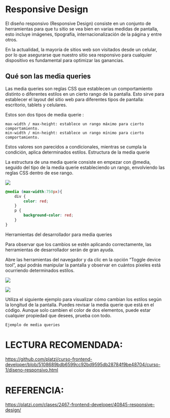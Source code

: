 # Responsive Design
El diseño responsivo (Responsive Design) consiste en un conjunto de herramientas para que tu sitio se vea bien en varias medidas de pantalla, esto incluye imágenes, tipografía, internacionalización de la página y entre otros.

En la actualidad, la mayoría de sitios web son visitados desde un celular, por lo que asegurarse que nuestro sitio sea responsivo para cualquier dispositivo es fundamental para optimizar las ganancias.

## Qué son las media queries
Las media queries son reglas CSS que establecen un comportamiento distinto o diferentes estilos en un cierto rango de la pantalla. Esto sirve para establecer el layout del sitio web para diferentes tipos de pantalla: escritorio, tablets y celulares.

Estos son dos tipos de media querie :

    max-width / max-height: establece un rango máximo para cierto comportamiento.
    min-width / min-height: establece un rango mínimo para cierto comportamiento.

Estos valores son parecidos a condicionales, mientras se cumpla la condición, aplica determinados estilos.
Estructura de la media querie

La estructura de una media querie consiste en empezar con @media, seguido del tipo de la media querie estableciendo un rango, envolviendo las reglas CSS dentro de ese rango.

[![](https://cdn.document360.io/da52b302-22aa-4a71-9908-ba18e68ffee7/Images/Documentation/frontend_developer31.png)](https://cdn.document360.io/da52b302-22aa-4a71-9908-ba18e68ffee7/Images/Documentation/frontend_developer31.png)

```css
@media (max-width:750px){
    div {
        color: red;
    }
    p {
        background-color: red;
    }
}
```

Herramientas del desarrollador para media queries

Para observar que los cambios se estén aplicando correctamente, las herramientas de desarrollador serán de gran ayuda.

Abre las herramientas del navegador y da clic en la opción “Toggle device tool”, aquí podrás manipular la pantalla y observar en cuántos píxeles está ocurriendo determinados estilos.

[![](https://cdn.document360.io/da52b302-22aa-4a71-9908-ba18e68ffee7/Images/Documentation/frontend_developer32.png)](https://cdn.document360.io/da52b302-22aa-4a71-9908-ba18e68ffee7/Images/Documentation/frontend_developer32.png)

[![](https://static.platzi.com/media/user_upload/3e9c6cff4c572339adf125abbb338c52-99fce187-34de-4445-9f35-17151a431374.jpg)](https://static.platzi.com/media/user_upload/3e9c6cff4c572339adf125abbb338c52-99fce187-34de-4445-9f35-17151a431374.jpg)

Utiliza el siguiente ejemplo para visualizar cómo cambian los estilos según la longitud de la pantalla. Puedes revisar la media querie que está en el código. Aunque solo cambien el color de dos elementos, puede estar cualquier propiedad que desees, prueba con todo.

    Ejemplo de media queries



# LECTURA RECOMENDADA:
https://github.com/platzi/curso-frontend-developer/blob/5108689bdb6599cc92bd9595db28784f9be48704/curso-1/diseno-responsivo.html

# REFERENCIA:
https://platzi.com/clases/2467-frontend-developer/40845-responsive-design/